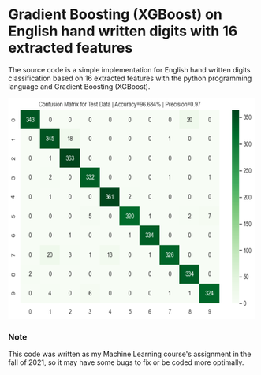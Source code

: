 # Gradient Boosting (XGBoost) on English hand written digits with 16 extracted features
The source code is a simple implementation for English hand written digits classification based on 16 extracted features with the python programming language and Gradient Boosting (XGBoost). 

<img src="https://raw.githubusercontent.com/MohsenEbadpour/Gradient-Boosting-XGBoost-on-English-hand-written-digits-with-16-extracted-features/main/output.png" width="500" height="450">

### Note
This code was written as my Machine Learning course's assignment in the fall of 2021, so it may have some bugs to fix or be coded more optimally.

